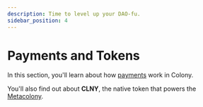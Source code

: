 ```yaml
---
description: Time to level up your DAO-fu.
sidebar_position: 4
---
```


# Payments and Tokens

In this section, you'll learn about how [payments](payments-and-native-tokens.md) work in Colony.

You'll also find out about **CLNY**, the native token that powers the [Metacolony](the-metacolony-clny.md). 
